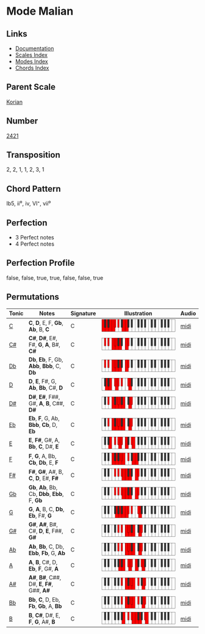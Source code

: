 # Mode Malian

## Links

- [Documentation](README.md)
- [Scales Index](Scales.md)
- [Modes Index](Modes.md)
- [Chords Index](Chords.md)

## Parent Scale

[Korian](ScaleKorian.md)

## Number

[2421](https://ianring.com/musictheory/scales/2421)

## Transposition

2, 2, 1, 1, 2, 3, 1

## Chord Pattern

Ib5, ii⁰, iv, VI⁺, vii⁰

## Perfection

- 3 Perfect notes
- 4 Perfect notes

## Perfection Profile

false, false, true, true, false, false, true

## Permutations

| Tonic | Notes | Signature | Illustration | Audio |
|-------|-------|-----------|--------------|-------|
| [C](ModeCNaturalMalian.md) | **C**, **D**, E, F, **Gb**, **Ab**, B, **C** | C | ![CNaturalMalian](ModeCNaturalMalian.png) | [midi](https://github.com/edipermadi/music/blob/main/docs/ModeCNaturalMalian.mid?raw=true) |
| [C#](ModeCSharpMalian.md) | **C#**, **D#**, E#, F#, **G**, **A**, B#, **C#** | C | ![CSharpMalian](ModeCSharpMalian.png) | [midi](https://github.com/edipermadi/music/blob/main/docs/ModeCSharpMalian.mid?raw=true) |
| [Db](ModeDFlatMalian.md) | **Db**, **Eb**, F, Gb, **Abb**, **Bbb**, C, **Db** | C | ![DFlatMalian](ModeDFlatMalian.png) | [midi](https://github.com/edipermadi/music/blob/main/docs/ModeDFlatMalian.mid?raw=true) |
| [D](ModeDNaturalMalian.md) | **D**, **E**, F#, G, **Ab**, **Bb**, C#, **D** | C | ![DNaturalMalian](ModeDNaturalMalian.png) | [midi](https://github.com/edipermadi/music/blob/main/docs/ModeDNaturalMalian.mid?raw=true) |
| [D#](ModeDSharpMalian.md) | **D#**, **E#**, F##, G#, **A**, **B**, C##, **D#** | C | ![DSharpMalian](ModeDSharpMalian.png) | [midi](https://github.com/edipermadi/music/blob/main/docs/ModeDSharpMalian.mid?raw=true) |
| [Eb](ModeEFlatMalian.md) | **Eb**, **F**, G, Ab, **Bbb**, **Cb**, D, **Eb** | C | ![EFlatMalian](ModeEFlatMalian.png) | [midi](https://github.com/edipermadi/music/blob/main/docs/ModeEFlatMalian.mid?raw=true) |
| [E](ModeENaturalMalian.md) | **E**, **F#**, G#, A, **Bb**, **C**, D#, **E** | C | ![ENaturalMalian](ModeENaturalMalian.png) | [midi](https://github.com/edipermadi/music/blob/main/docs/ModeENaturalMalian.mid?raw=true) |
| [F](ModeFNaturalMalian.md) | **F**, **G**, A, Bb, **Cb**, **Db**, E, **F** | C | ![FNaturalMalian](ModeFNaturalMalian.png) | [midi](https://github.com/edipermadi/music/blob/main/docs/ModeFNaturalMalian.mid?raw=true) |
| [F#](ModeFSharpMalian.md) | **F#**, **G#**, A#, B, **C**, **D**, E#, **F#** | C | ![FSharpMalian](ModeFSharpMalian.png) | [midi](https://github.com/edipermadi/music/blob/main/docs/ModeFSharpMalian.mid?raw=true) |
| [Gb](ModeGFlatMalian.md) | **Gb**, **Ab**, Bb, Cb, **Dbb**, **Ebb**, F, **Gb** | C | ![GFlatMalian](ModeGFlatMalian.png) | [midi](https://github.com/edipermadi/music/blob/main/docs/ModeGFlatMalian.mid?raw=true) |
| [G](ModeGNaturalMalian.md) | **G**, **A**, B, C, **Db**, **Eb**, F#, **G** | C | ![GNaturalMalian](ModeGNaturalMalian.png) | [midi](https://github.com/edipermadi/music/blob/main/docs/ModeGNaturalMalian.mid?raw=true) |
| [G#](ModeGSharpMalian.md) | **G#**, **A#**, B#, C#, **D**, **E**, F##, **G#** | C | ![GSharpMalian](ModeGSharpMalian.png) | [midi](https://github.com/edipermadi/music/blob/main/docs/ModeGSharpMalian.mid?raw=true) |
| [Ab](ModeAFlatMalian.md) | **Ab**, **Bb**, C, Db, **Ebb**, **Fb**, G, **Ab** | C | ![AFlatMalian](ModeAFlatMalian.png) | [midi](https://github.com/edipermadi/music/blob/main/docs/ModeAFlatMalian.mid?raw=true) |
| [A](ModeANaturalMalian.md) | **A**, **B**, C#, D, **Eb**, **F**, G#, **A** | C | ![ANaturalMalian](ModeANaturalMalian.png) | [midi](https://github.com/edipermadi/music/blob/main/docs/ModeANaturalMalian.mid?raw=true) |
| [A#](ModeASharpMalian.md) | **A#**, **B#**, C##, D#, **E**, **F#**, G##, **A#** | C | ![ASharpMalian](ModeASharpMalian.png) | [midi](https://github.com/edipermadi/music/blob/main/docs/ModeASharpMalian.mid?raw=true) |
| [Bb](ModeBFlatMalian.md) | **Bb**, **C**, D, Eb, **Fb**, **Gb**, A, **Bb** | C | ![BFlatMalian](ModeBFlatMalian.png) | [midi](https://github.com/edipermadi/music/blob/main/docs/ModeBFlatMalian.mid?raw=true) |
| [B](ModeBNaturalMalian.md) | **B**, **C#**, D#, E, **F**, **G**, A#, **B** | C | ![BNaturalMalian](ModeBNaturalMalian.png) | [midi](https://github.com/edipermadi/music/blob/main/docs/ModeBNaturalMalian.mid?raw=true) |
